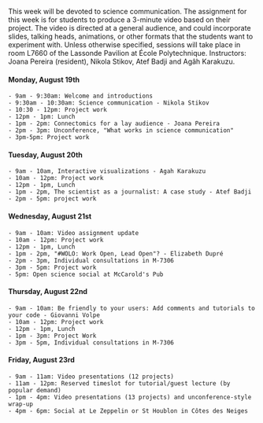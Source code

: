 This week will be devoted to science communication. The assignment for this week is for students to produce a 3-minute video based on their project. The video is directed at a general audience, and could incorporate slides, talking heads, animations, or other formats that the students want to experiment with. Unless otherwise specified, sessions will take place in room L7660 of the Lassonde Pavilion at École Polytechnique. Instructors: Joana Pereira (resident), Nikola Stikov, Atef Badji and Agâh Karakuzu.

#### Monday, August 19th
    - 9am - 9:30am: Welcome and introductions
    - 9:30am - 10:30am: Science communication - Nikola Stikov
    - 10:30 - 12pm: Project work
    - 12pm - 1pm: Lunch
    - 1pm - 2pm: Connectomics for a lay audience - Joana Pereira
    - 2pm - 3pm: Unconference, "What works in science communication" 
    - 3pm-5pm: Project work

#### Tuesday, August 20th
    - 9am - 10am, Interactive visualizations - Agah Karakuzu
    - 10am - 12pm: Project work
    - 12pm - 1pm, Lunch
    - 1pm - 2pm, The scientist as a journalist: A case study - Atef Badji
    - 2pm - 5pm: project work

#### Wednesday, August 21st
    - 9am - 10am: Video assignment update
    - 10am - 12pm: Project work
    - 12pm - 1pm, Lunch
    - 1pm - 2pm, "#WOLO: Work Open, Lead Open"? - Elizabeth Dupré    
    - 2pm - 3pm, Individual consultations in M-7306
    - 3pm - 5pm: Project work
    - 5pm: Open science social at McCarold's Pub

#### Thursday, August 22nd
    - 9am - 10am: Be friendly to your users: Add comments and tutorials to your code - Giovanni Volpe
    - 10am - 12pm: Project work
    - 12pm - 1pm, Lunch
    - 1pm - 3pm: Project Work
    - 3pm - 5pm, Individual consultations in M-7306  
    
#### Friday, August 23rd
    - 9am - 11am: Video presentations (12 projects)
    - 11am - 12pm: Reserved timeslot for tutorial/guest lecture (by popular demand)
    - 1pm - 4pm: Video presentations (13 projects) and unconference-style wrap-up
    - 4pm - 6pm: Social at Le Zeppelin or St Houblon in Côtes des Neiges
